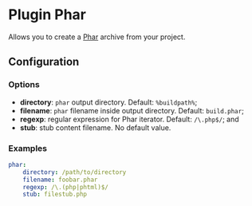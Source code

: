 Plugin Phar
===========

Allows you to create a [Phar](http://php.net/manual/en/book.phar.php) archive from your project.

Configuration
-------------

### Options

* **directory**: `phar` output directory. Default: `%buildpath%`;
* **filename**: `phar` filename inside output directory. Default: `build.phar`;
* **regexp**: regular expression for Phar iterator. Default: `/\.php$/`; and
* **stub**: stub content filename. No default value.

### Examples

```yaml
phar:
    directory: /path/to/directory
    filename: foobar.phar
    regexp: /\.(php|phtml)$/
    stub: filestub.php
```
